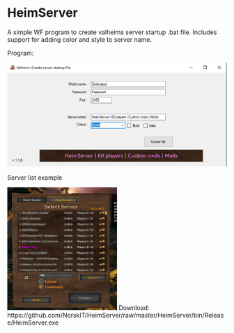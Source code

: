 # HeimServer
A simple WF program to create valheims server startup .bat file.
Includes support for adding color and style to server name.

<p>Program:</p>

<img src="https://github.com/NorskIT/HeimServer/blob/master/HeimServerPre.png">

<p>Server list example</p>

<img width="50%" src="https://github.com/NorskIT/HeimServer/blob/master/ServerListExample.png">
Download: https://github.com/NorskIT/HeimServer/raw/master/HeimServer/bin/Release/HeimServer.exe
